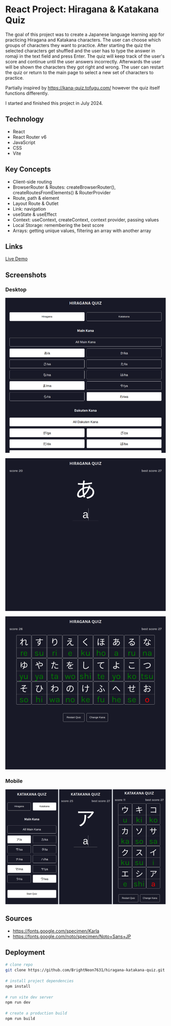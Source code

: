 # React Project: Hiragana & Katakana Quiz

The goal of this project was to create a Japanese language learning app for practicing Hiragana and Katakana characters. The user can choose which groups of characters they want to practice. After starting the quiz the selected characters get shuffled and the user has to type the answer in romaji in the text field and press Enter. The quiz will keep track of the user's score and continue until the user answers incorrectly. Afterwards the user will be shown the characters they got right and wrong. The user can restart the quiz or return to the main page to select a new set of characters to practice.

Partially inspired by https://kana-quiz.tofugu.com/ however the quiz itself functions differently. 

I started and finished this project in July 2024.

## Technology

- React
- React Router v6
- JavaScript
- CSS
- Vite

## Key Concepts

- Client-side routing
- BrowserRouter & Routes: createBrowserRouter(), createRoutesFromElements() & RouterProvider
- Route, path & element
- Layout Route & Outlet
- Link: navigation
- useState & useEffect
- Context: useContext, createContext, context provider, passing values
- Local Storage: remembering the best score
- Arrays: getting unique values, filtering an array with another array

## Links

[Live Demo](https://bn7631-hiragana-katakana-quiz.pages.dev)

## Screenshots

### Desktop

![Desktop Screenshot](screenshots/desktop1.png)

![Desktop Screenshot](screenshots/desktop2.png)

![Desktop Screenshot](screenshots/desktop3.png)

### Mobile

![Mobile Screenshot](screenshots/mobile.png)

## Sources

- https://fonts.google.com/specimen/Karla
- https://fonts.google.com/noto/specimen/Noto+Sans+JP

## Deployment

```bash
# clone repo
git clone https://github.com/BrightNeon7631/hiragana-katakana-quiz.git

# install project dependencies
npm install

# run vite dev server
npm run dev

# create a production build
npm run build
```